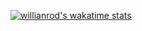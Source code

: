
[![willianrod's wakatime stats](https://github-readme-stats.vercel.app/api/wakatime?username=NathanCheshire)](https://github.com/anuraghazra/github-readme-stats)

